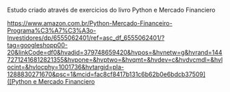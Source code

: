 Estudo criado através de exercicios do livro Python e Mercado Financiero

[https://www.amazon.com.br/Python-Mercado-Financeiro-Programa%C3%A7%C3%A3o-Investidores/dp/6555062401/ref=asc_df_6555062401/?tag=googleshopp00-20&linkCode=df0&hvadid=379748659420&hvpos=&hvnetw=g&hvrand=14472712416812821355&hvpone=&hvptwo=&hvqmt=&hvdev=c&hvdvcmdl=&hvlocint=&hvlocphy=1001736&hvtargid=pla-1288830271670&psc=1&mcid=fac8cf8417b131c6b62b0e6bdcb37509]([Python e Mercado Financiero](https://www.amazon.com.br/Python-Mercado-Financeiro-Programa)
